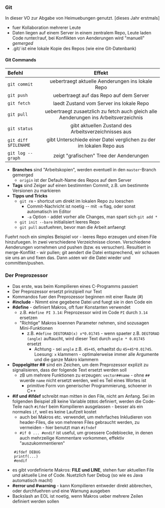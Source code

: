 ### Git

In dieser VO zur Abgabe von Heimuebungen genutzt. [dieses Jahr erstmals]

* fuer Kollaboration mehrerer Leute
* Daten liegen auf einem Server in einem zentralem Repo, Leute laden Code runter/rauf, bei Konflikten von Aenderungen wird "manuell" *gemerged*
* .git/ ist eine lokale Kopie des Repos (wie eine Git-Datenbank)

#### Git Commands

Befehl | Effekt
 :--- | :---:
|```git commit``` |uebertraegt aktuelle Aenderungen ins lokale Repo
|```git push``` |uebertraegt auf das Repo auf dem Server
|```git fetch```| laedt Zustand vom Server ins lokale Repo
|```git pull``` |uebertraegt zusaetzlich zu fetch auch gleich alle Aenderungen ins Arbeitsverzeichnis
|```git status```|gibt aktuellen Zustand des Arbeitsverzeichnisses aus
|```git diff $FILENAME```|gibt Unterschiede einer Datei verglichen zu der im lokalen Repo aus
|```git log --graph```|zeigt "grafischen" Tree der Aenderungen

* **Branches** sind "Arbeitskopien", werden eventuell in den  ```master```-Branch gemerged
    * ```origin``` ist der Default-Name des Repos auf dem Server
* **Tags** sind Zeiger auf einen bestimmten Commit, z.B. um bestimmte Versionen zu markieren
* **Tipps und Tricks**
    * ```git rm``` - shortcut um direkt im lokalen Repo zu loeschen
        * Commit-Nachricht ist noetig -- mit ```-m``` flag, oder sonst automatisch im Editor
        * ```-a``` Option - addet vorher alle Changes, man spart sich ```git add *```
    * ```git init --bare``` initialisiert leeres Repo
    * ```git pull``` ausfuehren, bevor man die Arbeit anfaengt

Fuehrt noch ein simples Beispiel vor - leeres Repo erzeugen und einen File hinzufuegen. In zwei verschiedene Verzeichnisse clonen. Verschiedene Aenderungen vornehmen und pushen (bzw. es versuchen).
Resultiert in merge-Konflikt - wir pullen; git aendert die Datei entsprechend, wir schauen sie uns an und fixen das. Dann ```add```en wir die Datei wieder und committen/pushen.

### Der Preprozessor

* Das erste, was beim Kompilieren eines C-Programms passiert
* Der Preprozessor ersetzt prinzipiell nur Text
* Kommandos fuer den Preprozessor beginnen mit einer Raute (#)
* **#include** - Nimmt eine gegebene Datei und fuegt sie in den Code ein
* **#define** - definiert Makros, oft fuer Konstanten verwendet
    * z.B. ```#define PI 3.14```: Preprozessor wird im Code ```PI``` durch ```3.14``` ersetzen
    * "Richtige" Makros koennen Parameter nehmen, sind sozusagen Mini-Funktionen
        * z.B. ```#define DEGTORAD(x) x*0.01745``` - wenn spaeter z.B. ```DEGTORAD (angle)``` auftaucht, wird dieser Text durch ```angle * 0.01745``` ersetzt
            * Achtung - sei ```angle``` z.B. ```45+45```, erhaeltst du ```45+45*0.01745```. Loesung: ```x``` klammern - optimalerweise immer alle Argumente und die ganze Makro klammern
* **Doppelgitter ##** sind ein Zeichen, um dem Preprozessor explizit zu signalisieren, dass der folgende Text ersetzt werden soll
    * zB um mehrere Funktionen zu erzeugen: ```vector##name``` - ohne ```##``` wuerde ```name``` nicht ersetzt werden, weil es Teil eines Wortes ist
        * primitive Form von generischer Programmierung, schoener in C++
* **#if und #ifdef** schreibt man mitten in den File, nicht am Anfang. Sei im folgenden Beispiel zB keine Variable ```DEBUG``` definiert, werden die Code-Teile nach ```#ifdef``` beim Kompilieren ausgelassen - besser als ein normales ```if```, weil es keine Laufzeit kostet
    * auch bei Makros etc. verwendet, um mehrfaches Inkludieren von header-Files, die von mehreren Files gebraucht werden, zu vermeiden - hier benutzt man ```#ifndef```
    * ```#if 0 ... #endif``` ist useful, um groessere Codebloecke, in denen auch mehrzeilige Kommentare vorkommen, effektiv "auszukommentieren"
```
    #ifdef DEBUG
    printf(...)
    #endif
```
* es gibt vordefinierte Makros: **__FILE__ und __LINE__**, stehen fuer aktuellen File und aktuelle Line of Code. Nuetzlich fuer Debug (so wie es Java automatisch macht)
* **#error und #warning** - kann Kompilieren entweder direkt abbrechen, oder durchfuehren und eine Warnung ausgeben
* Backslash an EOL ist noetig, wenn Makros ueber mehrere Zeilen definiert werden sollen

